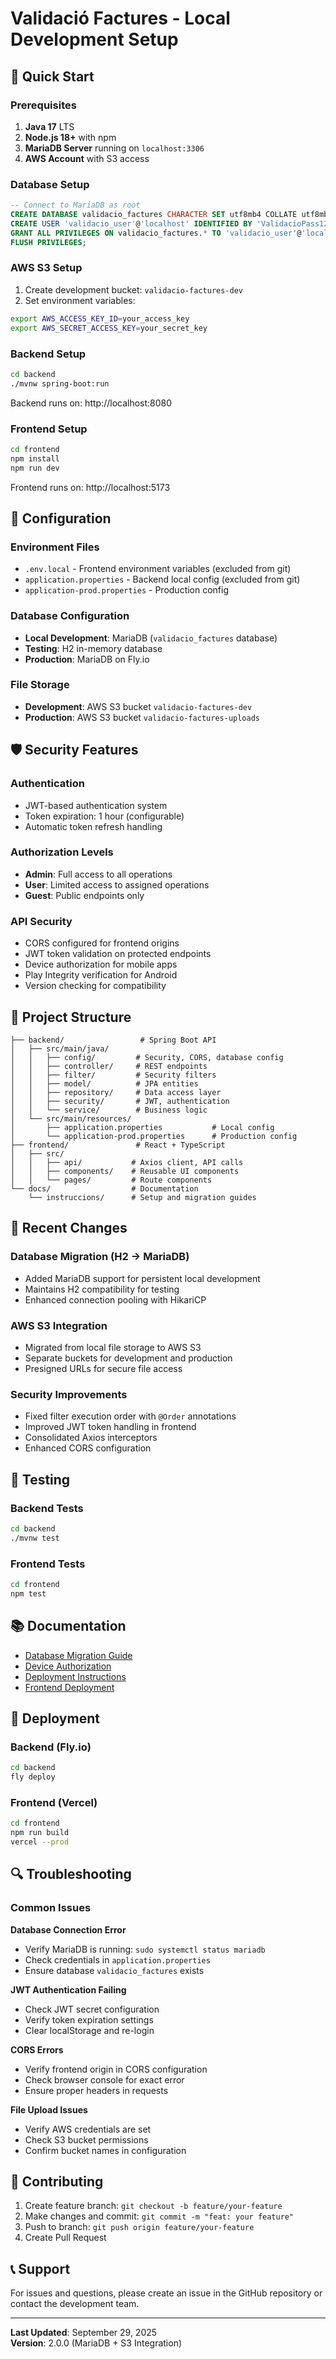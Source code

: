 # Validació Factures - Local Development Setup

## 🚀 Quick Start

### Prerequisites
1. **Java 17** LTS
2. **Node.js 18+** with npm
3. **MariaDB Server** running on `localhost:3306`
4. **AWS Account** with S3 access

### Database Setup
```sql
-- Connect to MariaDB as root
CREATE DATABASE validacio_factures CHARACTER SET utf8mb4 COLLATE utf8mb4_unicode_ci;
CREATE USER 'validacio_user'@'localhost' IDENTIFIED BY 'ValidacioPass123!';
GRANT ALL PRIVILEGES ON validacio_factures.* TO 'validacio_user'@'localhost';
FLUSH PRIVILEGES;
```

### AWS S3 Setup
1. Create development bucket: `validacio-factures-dev`
2. Set environment variables:
```bash
export AWS_ACCESS_KEY_ID=your_access_key
export AWS_SECRET_ACCESS_KEY=your_secret_key
```

### Backend Setup
```bash
cd backend
./mvnw spring-boot:run
```
Backend runs on: http://localhost:8080

### Frontend Setup
```bash
cd frontend
npm install
npm run dev
```
Frontend runs on: http://localhost:5173

## 🔧 Configuration

### Environment Files
- `.env.local` - Frontend environment variables (excluded from git)
- `application.properties` - Backend local config (excluded from git)
- `application-prod.properties` - Production config

### Database Configuration
- **Local Development**: MariaDB (`validacio_factures` database)
- **Testing**: H2 in-memory database
- **Production**: MariaDB on Fly.io

### File Storage
- **Development**: AWS S3 bucket `validacio-factures-dev`
- **Production**: AWS S3 bucket `validacio-factures-uploads`

## 🛡️ Security Features

### Authentication
- JWT-based authentication system
- Token expiration: 1 hour (configurable)
- Automatic token refresh handling

### Authorization Levels
- **Admin**: Full access to all operations
- **User**: Limited access to assigned operations
- **Guest**: Public endpoints only

### API Security
- CORS configured for frontend origins
- JWT token validation on protected endpoints
- Device authorization for mobile apps
- Play Integrity verification for Android
- Version checking for compatibility

## 📁 Project Structure

```
├── backend/                 # Spring Boot API
│   ├── src/main/java/
│   │   ├── config/         # Security, CORS, database config
│   │   ├── controller/     # REST endpoints
│   │   ├── filter/         # Security filters
│   │   ├── model/          # JPA entities
│   │   ├── repository/     # Data access layer
│   │   ├── security/       # JWT, authentication
│   │   └── service/        # Business logic
│   └── src/main/resources/
│       ├── application.properties           # Local config
│       └── application-prod.properties      # Production config
├── frontend/               # React + TypeScript
│   ├── src/
│   │   ├── api/           # Axios client, API calls
│   │   ├── components/    # Reusable UI components
│   │   └── pages/         # Route components
└── docs/                  # Documentation
    └── instruccions/      # Setup and migration guides
```

## 🔄 Recent Changes

### Database Migration (H2 → MariaDB)
- Added MariaDB support for persistent local development
- Maintains H2 compatibility for testing
- Enhanced connection pooling with HikariCP

### AWS S3 Integration
- Migrated from local file storage to AWS S3
- Separate buckets for development and production
- Presigned URLs for secure file access

### Security Improvements
- Fixed filter execution order with `@Order` annotations
- Improved JWT token handling in frontend
- Consolidated Axios interceptors
- Enhanced CORS configuration

## 🧪 Testing

### Backend Tests
```bash
cd backend
./mvnw test
```

### Frontend Tests
```bash
cd frontend
npm test
```

## 📚 Documentation

- [Database Migration Guide](docs/instruccions/MIGRATION_H2_TO_MARIADB_S3.md)
- [Device Authorization](docs/instruccions/README-Autoritzacio-Dispositius_i_Control-de-Versions.md)
- [Deployment Instructions](docs/instruccions/DEPLOY_FLYIO.md)
- [Frontend Deployment](docs/instruccions/DEPLOY_VERCEL.md)

## 🚀 Deployment

### Backend (Fly.io)
```bash
cd backend
fly deploy
```

### Frontend (Vercel)
```bash
cd frontend
npm run build
vercel --prod
```

## 🔍 Troubleshooting

### Common Issues

**Database Connection Error**
- Verify MariaDB is running: `sudo systemctl status mariadb`
- Check credentials in `application.properties`
- Ensure database `validacio_factures` exists

**JWT Authentication Failing**
- Check JWT secret configuration
- Verify token expiration settings
- Clear localStorage and re-login

**CORS Errors**
- Verify frontend origin in CORS configuration
- Check browser console for exact error
- Ensure proper headers in requests

**File Upload Issues**
- Verify AWS credentials are set
- Check S3 bucket permissions
- Confirm bucket names in configuration

## 🤝 Contributing

1. Create feature branch: `git checkout -b feature/your-feature`
2. Make changes and commit: `git commit -m "feat: your feature"`
3. Push to branch: `git push origin feature/your-feature`
4. Create Pull Request

## 📞 Support

For issues and questions, please create an issue in the GitHub repository or contact the development team.

---

**Last Updated**: September 29, 2025  
**Version**: 2.0.0 (MariaDB + S3 Integration)
